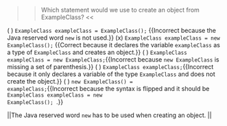 >>Which statement would we use to create an object from ExampleClass? <<

( ) <code>ExampleClass exampleClass = ExampleClass();</code> {{Incorrect because the Java reserved word <code>new</code> is not used.}}
(x) <code>ExampleClass exampleClass = new ExampleClass();</code> {{Correct because it declares the variable <code>exampleClass</code> as a type of <code>ExampleClass</code> and creates an object.}}
( ) <code>ExampleClass exampleClass = new ExampleClass;</code>{{Incorrect because <code>new ExampleClass</code> is missing a set of parenthesis.}}
( ) <code>ExampleClass exampleClass;</code>{{Incorrect because it only declares a variable of the type <code>ExampleClass</code> and does not create the object.}}
( ) <code>new ExampleClass() = exampleClass;</code>{{Incorrect because the syntax is flipped and it should be <code>ExampleClass exampleClass = new ExampleClass(); </code>.}}

||The Java reserved word <code>new</code> has to be used when creating an object. ||
